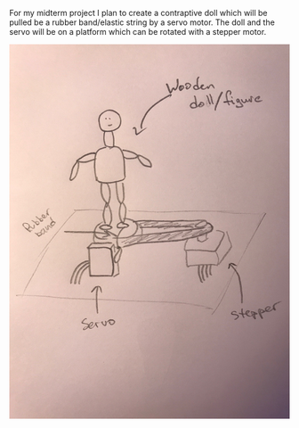 For my midterm project I plan to create a contraptive doll which will be pulled be a rubber band/elastic string by a servo motor.
The doll and the servo will be on a platform which can be rotated with a stepper motor.

![Schematic drawing of the project](midterm/schematic_drawing.jpg)
